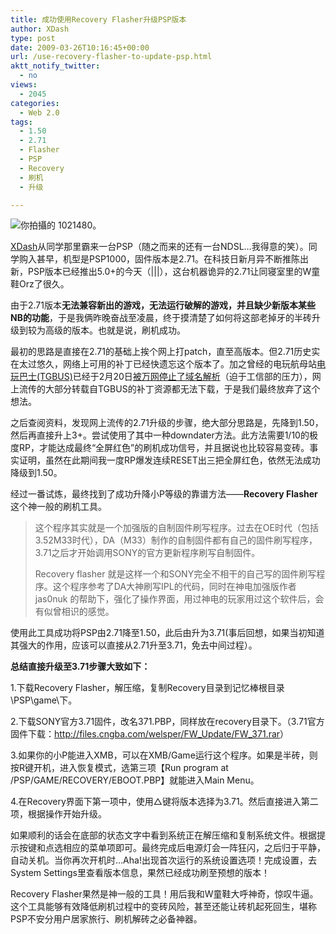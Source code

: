 ```yaml
---
title: 成功使用Recovery Flasher升级PSP版本
author: XDash
type: post
date: 2009-03-26T10:16:45+00:00
url: /use-recovery-flasher-to-update-psp.html
aktt_notify_twitter:
  - no
views:
  - 2045
categories:
  - Web 2.0
tags:
  - 1.50
  - 2.71
  - Flasher
  - PSP
  - Recovery
  - 刷机
  - 升级

---
```

<img decoding="async" src="http://farm4.static.flickr.com/3574/3387310942_24325a2d09.jpg?v=0" alt="你拍攝的 1021480。" />

[XDash][1]从同学那里霸来一台PSP（随之而来的还有一台NDSL&#8230;我得意的笑）。同学购入甚早，机型是PSP1000，固件版本是2.71。在科技日新月异不断推陈出新，PSP版本已经推出5.0+的今天（|||），这台机器诡异的2.71让同寝室里的W童鞋Orz了很久。

由于2.71版本**无法兼容新出的游戏，无法运行破解的游戏，并且缺少新版本某些NB的功能**，于是我俩昨晚奋战至凌晨，终于摸清楚了如何将这部老掉牙的半砖升级到较为高级的版本。也就是说，刷机成功。

最初的思路是直接在2.71的基础上挨个网上打patch，直至高版本。但2.71历史实在太过悠久，网络上可用的补丁已经快遗忘这个版本了。加之曾经的电玩航母站<a href="http://www.tgbus.com" target="_blank">电玩巴士(TGBUS)</a>已经于2月20日<a href="http://bbs.tiexue.net/post2_3385723_1.html" target="_blank">被万网停止了域名解析</a>（迫于工信部的压力），网上流传的大部分转载自TGBUS的补丁资源都无法下载，于是我们最终放弃了这个想法。

<!--more-->之后查阅资料，发现网上流传的2.71升级的步骤，绝大部分思路是，先降到1.50，然后再直接升上3+。尝试使用了其中一种downdater方法。此方法需要1/10的极度RP，才能达成最终“全屏红色”的刷机成功信号，并且据说也比较容易变砖。事实证明，虽然在此期间我一度RP爆发连续RESET出三把全屏红色，依然无法成功降级到1.50。

经过一番试炼，最终找到了成功升降小P等级的靠谱方法——**Recovery Flasher**这个神一般的刷机工具。

> 这个程序其实就是一个加强版的自制固件刷写程序。过去在OE时代（包括3.52M33时代），DA（M33）制作的自制固件都有自己的固件刷写程序，3.71之后才开始调用SONY的官方更新程序刷写自制固件。
> 
> Recovery flasher 就是这样一个和SONY完全不相干的自己写的固件刷写程序。这个程序参考了DA大神刷写IPL的代码，同时在神电加强版作者jas0nuk 的帮助下，强化了操作界面，用过神电的玩家用过这个软件后，会有似曾相识的感觉。

使用此工具成功将PSP由2.71降至1.50，此后由升为3.71(事后回想，如果当初知道其强大的作用，应该可以直接从2.71升至3.71，免去中间过程）。

**总结直接升级至3.71步骤大致如下：**

1.下载Recovery Flasher，解压缩，复制Recovery目录到记忆棒根目录\PSP\game\下。

2.下载SONY官方3.71固件，改名371.PBP，同样放在recovery目录下。（3.71官方固件下载：<a href="http://files.cngba.com/welsper/FW_Update/FW_371.rar" target="_blank">http://files.cngba.com/welsper/FW_Update/FW_371.rar</a>）

3.如果你的小P能进入XMB，可以在XMB/Game运行这个程序。如果是半砖，则按R键开机，进入恢复模式，选第三项【Run program at /PSP/GAME/RECOVERY/EBOOT.PBP】就能进入Main Menu。

4.在Recovery界面下第一项中，使用△键将版本选择为3.71。然后直接进入第二项，根据操作开始升级。

如果顺利的话会在底部的状态文字中看到系统正在解压缩和复制系统文件。根据提示按键和点选相应的菜单项即可。最终完成后电源灯会一阵狂闪，之后归于平静，自动关机。当你再次开机时&#8230;Aha!出现首次运行的系统设置选项！完成设置，去System Settings里查看版本信息，果然已经成功刷至预想的版本！

Recovery Flasher果然是神一般的工具！用后我和W童鞋大呼神奇，惊叹牛逼。这个工具能够有效降低刷机过程中的变砖风险，甚至还能让砖机起死回生，堪称PSP不安分用户居家旅行、刷机解砖之必备神器。

 [1]: http://www.fanbing.net/blog